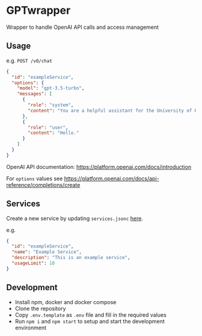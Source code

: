 # GPTwrapper

Wrapper to handle OpenAI API calls and access management

## Usage

e.g. `POST /v0/chat`

```json
{
  "id": "exampleService",
  "options": {
    "model": "gpt-3.5-turbo",
    "messages": [
      {
        "role": "system",
        "content": "You are a helpful assistant for the University of Helsinki."
      },
      {
        "role": "user",
        "content": "Hello."
      }
    ]
  }
}
```

OpenAI API documentation: https://platform.openai.com/docs/introduction

For `options` values see https://platform.openai.com/docs/api-reference/completions/create

## Services

Create a new service by updating `services.jsonc` [here](./services.jsonc).

e.g.

```json
{
  "id": "exampleService",
  "name": "Example Service",
  "description": "This is an example service",
  "usageLimit": 10
}
```

## Development

- Install npm, docker and docker compose
- Clone the repository
- Copy `.env.template` as `.env` file and fill in the required values
- Run `npm i` and `npm start` to setup and start the development environment
